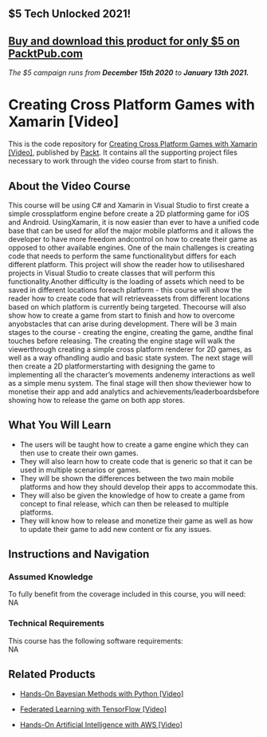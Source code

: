 ## $5 Tech Unlocked 2021!
[Buy and download this product for only $5 on PacktPub.com](https://www.packtpub.com/)
-----
*The $5 campaign         runs from __December 15th 2020__ to __January 13th 2021.__*

# Creating Cross Platform Games with Xamarin [Video]
This is the code repository for [Creating Cross Platform Games with Xamarin [Video]](https://www.packtpub.com/game-development/creating-cross-platform-games-xamarin-video?utm_source=github&utm_medium=repository&utm_campaign=9781788297431), published by [Packt](https://www.packtpub.com/?utm_source=github). It contains all the supporting project files necessary to work through the video course from start to finish.
## About the Video Course
This course will be using C# and Xamarin in Visual Studio to first create a simple crossplatform engine before create a 2D platforming game for iOS and Android. UsingXamarin, it is now easier than ever to have a unified code base that can be used for allof the major mobile platforms and it allows the developer to have more freedom andcontrol on how to create their game as opposed to other available engines. One of the main challenges is creating code that needs to perform the same functionalitybut differs for each different platform. This project will show the reader how to utiliseshared projects in Visual Studio to create classes that will perform this functionality.Another difficulty is the loading of assets which need to be saved in different locations foreach platform - this course will show the reader how to create code that will retrieveassets from different locations based on which platform is currently being targeted. Thecourse will also show how to create a game from start to finish and how to overcome anyobstacles that can arise during development. There will be 3 main stages to the course - creating the engine, creating the game, andthe final touches before releasing. The creating the engine stage will walk the viewerthrough creating a simple cross platform renderer for 2D games, as well as a way ofhandling audio and basic state system. The next stage will then create a 2D platformerstarting with designing the game to implementing all the character’s movements andenemy interactions as well as a simple menu system. The final stage will then show theviewer how to monetise their app and add analytics and achievements/leaderboardsbefore showing how to release the game on both app stores.


<H2>What You Will Learn</H2>
<DIV class=book-info-will-learn-text>
<UL>
<LI>The users will be taught how to create a game engine which they can then use to create their own games. 
<LI>They will also learn how to create code that is generic so that it can be used in multiple scenarios or games. 
<LI>They will be shown the differences between the two main mobile platforms and how they should develop their apps to accommodate this. 
<LI>They will also be given the knowledge of how to create a game from concept to final release, which can then be released to multiple platforms. 
<LI>They will know how to release and monetize their game as well as how to update their game to add new content or fix any issues. </LI></UL></DIV>

## Instructions and Navigation
### Assumed Knowledge
To fully benefit from the coverage included in this course, you will need:<br/>
NA
### Technical Requirements
This course has the following software requirements:<br/>
NA

## Related Products
* [Hands-On Bayesian Methods with Python [Video]]()

* [Federated Learning with TensorFlow [Video]]()

* [Hands-On Artificial Intelligence with AWS [Video]]()

